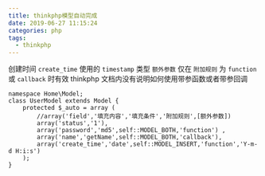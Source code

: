 ```yaml
---
title: thinkphp模型自动完成
date: 2019-06-27 11:15:24
categories: php
tags:
  - thinkphp
---
```

创建时间 `create_time` 使用的 `timestamp` 类型 
`额外参数` 仅在 `附加规则` 为 `function` 或 `callback` 时有效
thinkphp 文档内没有说明如何使用带参函数或者带参回调
```
namespace Home\Model;
class UserModel extends Model {
    protected $_auto = array (
        //array('field','填充内容','填充条件','附加规则',[额外参数])
        array('status','1'),
        array('password','md5',self::MODEL_BOTH,'function') ,
        array('name','getName',self::MODEL_BOTH,'callback'),
        array('create_time','date',self::MODEL_INSERT,'function','Y-m-d H:i:s')
    );
}
```

